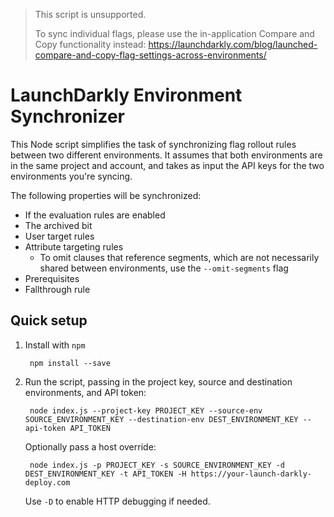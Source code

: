 > This script is unsupported. 
>
> To sync individual flags, please use the in-application Compare and Copy functionality instead:
> https://launchdarkly.com/blog/launched-compare-and-copy-flag-settings-across-environments/

LaunchDarkly Environment Synchronizer
=====================================

This Node script simplifies the task of synchronizing flag rollout rules between two different environments. 
It assumes that both environments are in the same project and account, and takes as input the API keys for 
the two environments you're syncing.

The following properties will be synchronized:

* If the evaluation rules are enabled
* The archived bit
* User target rules
* Attribute targeting rules
  * To omit clauses that reference segments, which are not necessarily shared between environments, use the `--omit-segments` flag
* Prerequisites
* Fallthrough rule

Quick setup
-----------

1. Install with `npm`

        npm install --save

2. Run the script, passing in the project key, source and destination environments, and API token:

        node index.js --project-key PROJECT_KEY --source-env SOURCE_ENVIRONMENT_KEY --destination-env DEST_ENVIRONMENT_KEY --api-token API_TOKEN

   Optionally pass a host override:

        node index.js -p PROJECT_KEY -s SOURCE_ENVIRONMENT_KEY -d DEST_ENVIRONMENT_KEY -t API_TOKEN -H https://your-launch-darkly-deploy.com

   Use `-D` to enable HTTP debugging if needed.
